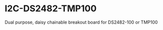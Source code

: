 I2C-DS2482-TMP100
=================

Dual purpose, daisy chainable breakout board for DS2482-100 or TMP100
